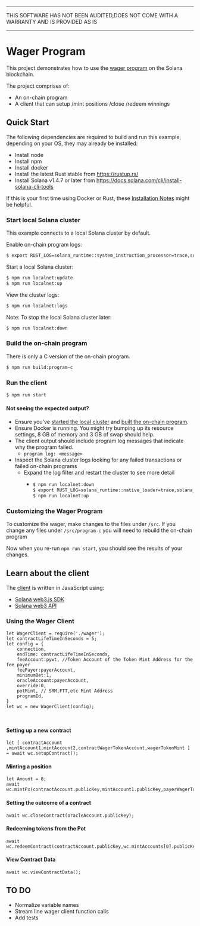 ***************

THIS SOFTWARE HAS NOT BEEN AUDITED,DOES NOT COME WITH A WARRANTY AND IS PROVIDED AS IS

***************


# Wager Program

This project demonstrates how to use the [wager program](https://github.com/sol-survivor/wager_program/blob/main/src/program-c/src/wager/wager.c) on the Solana blockchain.

The project comprises of:

* An on-chain program
* A client that can setup /mint positions /close /redeem winnings


## Quick Start

The following dependencies are required to build and run this example, depending on your OS, they may already be installed:

- Install node
- Install npm
- Install docker
- Install the latest Rust stable from https://rustup.rs/
- Install Solana v1.4.7 or later from https://docs.solana.com/cli/install-solana-cli-tools

If this is your first time using Docker or Rust, these [Installation Notes](README-installation-notes.md) might be helpful.

### Start local Solana cluster

This example connects to a local Solana cluster by default.

Enable on-chain program logs:
```bash
$ export RUST_LOG=solana_runtime::system_instruction_processor=trace,solana_runtime::message_processor=debug,solana_bpf_loader=debug,solana_rbpf=debug
```

Start a local Solana cluster:
```bash
$ npm run localnet:update
$ npm run localnet:up
```

View the cluster logs:
```bash
$ npm run localnet:logs
```

Note: To stop the local Solana cluster later:
```bash
$ npm run localnet:down
```

### Build the on-chain program

There is only a C version of the on-chain program.

```bash
$ npm run build:program-c
```

### Run the client

```bash
$ npm run start
```

#### Not seeing the expected output?

- Ensure you've [started the local cluster](#start-local-solana-cluster) and [built the on-chain program](#build-the-on-chain-program).
- Ensure Docker is running.  You might try bumping up its resource settings, 8 GB of memory and 3 GB of swap should help.
- The client output should include program log messages that indicate why the program failed.
  - `program log: <message>`
- Inspect the Solana cluster logs looking for any failed transactions or failed on-chain programs
  - Expand the log filter and restart the cluster to see more detail
    - ```bash
      $ npm run localnet:down
      $ export RUST_LOG=solana_runtime::native_loader=trace,solana_runtime::system_instruction_processor=trace,solana_runtime::bank=debug,solana_bpf_loader=debug,solana_rbpf=debug
      $ npm run localnet:up

### Customizing the Wager Program

To customize the wager, make changes to the files under `/src`.  If you change any files under `/src/program-c` you will need to rebuild the on-chain program

Now when you re-run `npm run start`, you should see the results of your changes.

## Learn about the client

The [client](https://github.com/sol-survivor/wager_program/blob/main/src/client/wager.js) is written in JavaScript using:
- [Solana web3.js SDK](https://github.com/solana-labs/solana-web3.js)
- [Solana web3 API](https://solana-labs.github.io/solana-web3.js)


### Using the Wager Client

```
let WagerClient = require('./wager');
let contractLifeTimeInSeconds = 5;
let config = {
	connection,
	endTime: contractLifeTimeInSeconds,
	feeAccount:pywt, //Token Account of the Token Mint Address for the fee payer
	feePayer:payerAccount,
	minimumBet:1,
	oracleAccount:payerAccount,
	override:0,
	potMint, // SRM,FTT,etc Mint Address
	programId,
}
let wc = new WagerClient(config);



```

#### Setting up a new contract
```
let [ contractAccount ,mintAccount1,mintAccount2,contractWagerTokenAccount,wagerTokenMint ] = await wc.setupContract();

```

#### Minting a position

```
let Amount = 8;
await wc.mintPx(contractAccount.publicKey,mintAccount1.publicKey,payerWagerTokenAccount,contractWagerTokenAccount,wagerTokenMint,Amount);

```

#### Setting the outcome of a contract

```
await wc.closeContract(oracleAccount.publicKey);
```

#### Redeeming tokens from the Pot
```
await wc.redeemContract(contractAccount.publicKey,wc.mintAccounts[0].publicKey,payerWagerTokenAccount,contractWagerTokenAccount,wagerTokenMint,Amount);

```

#### View Contract Data
```
await wc.viewContractData();

```

## TO DO

- Normalize variable names
- Stream line wager client function calls
- Add tests 



